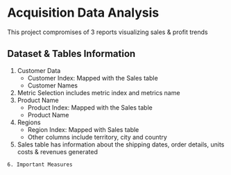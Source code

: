 # Acquisition Data Analysis
This project compromises of 3 reports visualizing sales & profit trends

## Dataset & Tables Information
1. Customer Data
   - Customer Index: Mapped with the Sales table
   - Customer Names
2. Metric Selection includes metric index and metrics name
3. Product Name
   - Product Index: Mapped with the Sales table
   - Product Name
 4. Regions
    - Region Index: Mapped with Sales table
    - Other columns include territory, city and country
 5. Sales table has information about the shipping dates, order details, units costs & revenues generated
 ```
 6. Important Measures 
```

